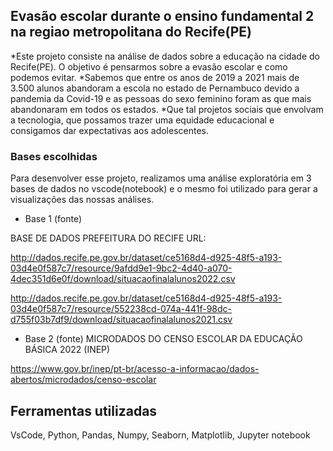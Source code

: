 ## Evasão escolar durante o ensino fundamental 2 na regiao metropolitana do Recife(PE)

*Este projeto consiste na análise de dados sobre a educação na cidade do Recife(PE). O objetivo é pensarmos sobre a evasão escolar e como podemos evitar. 
*Sabemos que entre os anos de 2019 a 2021 mais de 3.500 alunos abandoram a escola no estado de Pernambuco devido a pandemia da Covid-19 e as pessoas do sexo feminino foram as que mais abandonaram em todos os estados.
*Que tal projetos sociais que envolvam a tecnologia, que possamos trazer uma equidade educacional e consigamos dar expectativas aos adolescentes.

### Bases escolhidas

Para desenvolver esse projeto, realizamos uma análise exploratória em 3 bases de dados no vscode(notebook) e o mesmo foi utilizado para gerar a visualizações das nossas análises.

- Base 1 (fonte)

BASE DE DADOS PREFEITURA DO RECIFE
URL: 

http://dados.recife.pe.gov.br/dataset/ce5168d4-d925-48f5-a193-03d4e0f587c7/resource/9afdd9e1-9bc2-4d40-a070-4dec351d6e0f/download/situacaofinalalunos2022.csv

http://dados.recife.pe.gov.br/dataset/ce5168d4-d925-48f5-a193-03d4e0f587c7/resource/552238cd-074a-441f-98dc-d755f03b7df9/download/situacaofinalalunos2021.csv

- Base 2 (fonte)
MICRODADOS DO CENSO ESCOLAR DA EDUCAÇÃO BÁSICA 2022 (INEP)

https://www.gov.br/inep/pt-br/acesso-a-informacao/dados-abertos/microdados/censo-escolar


## Ferramentas utilizadas
VsCode, Python, Pandas, Numpy, Seaborn, Matplotlib, Jupyter notebook

